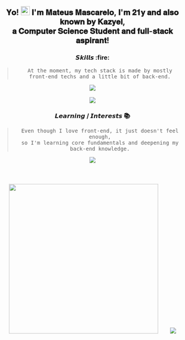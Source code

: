 <h2 align="center">
    
𝐘𝐨! <img width=24 src="https://user-images.githubusercontent.com/42378118/110234147-e3259600-7f4e-11eb-95be-0c4047144dea.gif"> 𝐈'𝐦 𝐌𝐚𝐭𝐞𝐮𝐬 𝐌𝐚𝐬𝐜𝐚𝐫𝐞𝐥𝐨, 𝐈'𝐦 𝟐𝟏𝐲 𝐚𝐧𝐝 𝐚𝐥𝐬𝐨 𝐤𝐧𝐨𝐰𝐧 𝐛𝐲 𝐊𝐚𝐳𝐲𝐞𝐥,<br> 𝐚 𝐂𝐨𝐦𝐩𝐮𝐭𝐞𝐫 𝐒𝐜𝐢𝐞𝐧𝐜𝐞 𝐒𝐭𝐮𝐝𝐞𝐧𝐭 𝐚𝐧𝐝 𝐟𝐮𝐥𝐥-𝐬𝐭𝐚𝐜𝐤 𝐚𝐬𝐩𝐢𝐫𝐚𝐧𝐭! </p>
</h2>

<div align="center">
    <h3>𝙎𝙠𝙞𝙡𝙡𝙨 :fire:</h3>
    
> <samp>At the moment, my tech stack is made by mostly <br> front-end techs and a little bit of back-end.</samp>

<img src="https://skillicons.dev/icons?i=js,ts,css,vite,svelte,astro,tailwind,nodejs,express">
</div>

<br>

<div align="center">
    <img src="https://i.gifer.com/origin/99/99d69e7c0a923d09bf901dced4e4fa32_w200.gif">
    <h3>𝙇𝙚𝙖𝙧𝙣𝙞𝙣𝙜 / 𝙄𝙣𝙩𝙚𝙧𝙚𝙨𝙩𝙨 📚</h3>
    
> <samp> Even though I love front-end, it just doesn't feel enough, <br> so I'm learning core fundamentals and deepening my back-end knowledge. </samp>
    
<img src="https://skillicons.dev/icons?i=python,go,docker,postgres,mysql,prisma">
</div>

#

<br>

<div align="center">
    <img src="https://github-readme-streak-stats.herokuapp.com?user=Kazyel&theme=tokyonight" width = 400>
    &nbsp;&nbsp;&nbsp;&nbsp;&nbsp;&nbsp;
    <img src="https://github-readme-stats.vercel.app/api/top-langs/?username=Kazyel&theme=tokyonight&size_weight=0.5&count_weight=0.5&layout=compact&card_width=250">
</div>
